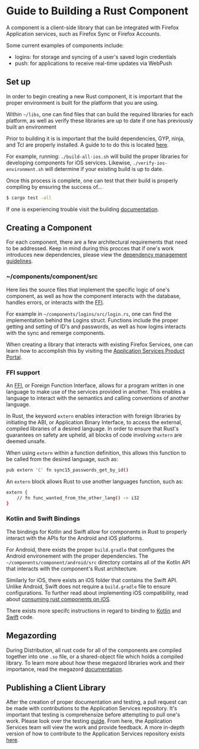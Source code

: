 
# Guide to Building a Rust Component

A component is a client-side library that can be integrated with Firefox Application services, such as Firefox Sync or Firefox Accounts.

Some current examples of components include:

- logins: for storage and syncing of a user's saved login credentials
- push: for applications to receive real-time updates via WebPush

## Set up

In order to begin creating a new Rust component, it is important that the proper environment is built for the platform that you are using.

Within ` ~/libs `, one can find files that can build the required libraries for each platform, as well as verify these libraries are up to date if one has previously built an environment

Prior to building it is is important that the build dependencies, GYP, ninja, and Tcl are properly installed. A guide to to do this is located [here][libs].

For example, running: `./build-all-ios.sh` will build the proper libraries for developing components for iOS services. Likewise, `./verify-ios-environment.sh` will determine if your existing build is up to date. 

Once this process is complete, one can test that their build is properly compiling by ensuring the success of...
```sh
$ cargo test -all
```

If one is experiencing trouble visit the building [documentation][build].
## Creating a Component

For each component, there are a few architectural requirements that need to be addressed. Keep in mind during this procces that if one's work introduces new dependencies, please view the [dependency management guidelines][dependency].

### ~/components/component/src

Here lies the source files that implement the specific logic of one's component, as well as how the component interacts with the database, handles errors, or interacts with the [FFI].

For example in `~/components/logins/src/login.rs`, one can find the implementation behind the Logins struct. Functions include the proper getting and setting of ID's and passwords, as well as how logins interacts with the sync and remerge components.

When creating a library that interacts with existing Firefox Services, one can learn how to accomplish this by visiting the [Application Services Product Portal][products].

### FFI support

An [FFI], or Foreign Function Interface, allows for a program written in one language to make use of the services provided in another. This enables a language to interact with the semantics and calling conventions of another language.

In Rust, the keyword `extern` enables interaction with foreign libraries by initiating the ABI, or Application Binary Interface, to access the external, compiled libraries of a desired language. In order to ensure that Rust's guarantees on safety are upheld, all blocks of code involving `extern` are deemed unsafe. 

When using `extern` within a function definition, this allows this function to be called from the desired language, such as:

```sh
pub extern 'C' fn sync15_passwords_get_by_id()
```

An `extern` block allows Rust to use another languages function, such as:
```sh
extern {
    // fn func_wanted_from_the_other_lang() -> i32
}
```

### Kotlin and Swift Bindings

The bindings for Kotlin and Swift allow for components in Rust to properly interact with the APIs for the Android and iOS platforms.

For Android, there exists the proper `build.gradle` that configures the Android environement with the proper dependencies. The `~/components/component/android/src` directory contains all of the Kotlin API that interacts with the component's Rust architecture.

Similarly for iOS, there exists an iOS folder that contains the Swift API. Unlike Android, Swift does not require a `build.gradle` file to ensure configurations. To further read about implementing iOS compatibility, read about [consuming rust components on iOS][iOS].

There exists more specifc instructions in regard to binding to [Kotlin][Android] and [Swift][iOS] code.

## Megazording

During Distribution, all rust code for all of the components are compiled together into one `.so` file, or a shared-object file which holds a compiled library. To learn more about how these megazord libraries work and their importance, read the megazord [documentation][mz].


## Publishing a Client Library

After the creation of proper documentation and testing, a pull request can be made with contributions to the Application Services repository. It's important that testing is comprehensize before attempting to pull one's work. Please look over the testing [guide][test]. From here, the Application Services team will view the work and provide feedback. A more in-depth version of how to contribute to the Application Services repository exists [here][contribute].



[//]: # (These are reference links used in the body of this note and get stripped out when the markdown processor does its job. There is no need to format nicely because it shouldn't be seen. Thanks SO - http://stackoverflow.com/questions/4823468/store-comments-in-markdown-syntax)

   [FFI]: <https://doc.rust-lang.org/nomicon/ffi.html>
   [libs]: <https://github.com/mozilla/application-services/blob/master/libs/README.md>
   [products]: <https://mozilla.github.io/application-services/>
   [mz]: <https://github.com/mozilla/application-services/blob/master/docs/design/megazords.md>
   [iOS]: <https://github.com/mozilla/application-services/blob/master/docs/howtos/consuming-rust-components-on-ios.md>
   [build]: <https://github.com/mozilla/application-services/blob/master/docs/building.md>
   [contribute]: <https://github.com/mozilla/application-services/blob/master/docs/contributing.md>
   [test]: <https://github.com/mozilla/application-services/blob/master/docs/howtos/testing-a-rust-component.md>
   [dependency]: <https://github.com/mozilla/application-services/blob/master/docs/dependency-management.md>
   [Android]: <https://github.com/mozilla/application-services/blob/master/docs/howtos/exposing-rust-components-to-kotlin.md>
   [iOS]: <https://github.com/mozilla/application-services/blob/master/docs/howtos/exposing-rust-components-to-swift.md>
